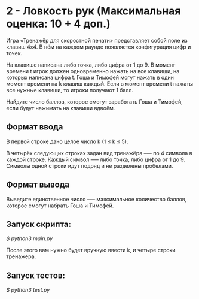 # 2 - Ловкость рук (Максимальная оценка: 10 + 4 доп.)

Игра «Тренажёр для скоростной печати» представляет собой поле из клавиш 4x4. В нём на каждом раунде появляется конфигурация цифр и точек.

На клавише написана либо точка, либо цифра от 1 до 9. 
В момент времени t игрок должен одновременно нажать на все клавиши, на которых написана цифра t. Гоша и Тимофей могут нажать в один момент времени на k клавиш каждый. Если в момент времени t нажаты все нужные клавиши, то игроки получают 1 балл.

Найдите число баллов, которое смогут заработать Гоша и Тимофей, если будут нажимать на клавиши вдвоём.



## Формат ввода

В первой строке дано целое число k (1 ≤ k ≤ 5). 

В четырёх следующих строках задан вид тренажёра –— по 4 символа в каждой строке. Каждый символ —– либо точка, либо цифра от 1 до 9. Символы одной строки идут подряд и не разделены пробелами.

## Формат вывода

Выведите единственное число –— максимальное количество баллов, которое смогут набрать Гоша и Тимофей.

## Запуск скрипта:
_$ python3 main.py_

После этого вам нужно будет вручную ввести k, и четыре строки тренажера. 

## Запуск тестов:
_$ python3 test.py_